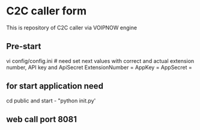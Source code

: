 <!---
Copyright PavelG
MIT License
--->

# C2C caller form

This is repository of C2C caller via VOIPNOW engine

## Pre-start
vi config/config.ini
    # need set next values with correct and actual extension number, API key and ApiSecret
    ExtensionNumber =
    AppKey =
    AppSecret =

## for start application need
  cd public and start - "python init.py'

## web call port 8081
